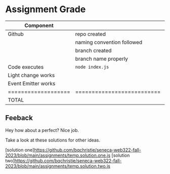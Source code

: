 # Assignment Grade

| Component           |                            | Points  | Grade |
| ------------------- | -------------------------- | ------- | ----- |
| Github              | repo created               | 10      | 10    |
|                     | naming convention followed | 10      | 10    |
|                     | branch created             | 10      | 10    |
|                     | branch name properly       | 10      | 10    |
| Code executes       | `node index.js`            | 20      | 20    |
| Light change works  |                            | 20      | 20    |
| Event Emitter works |                            | 20      | 20    |
| =================== | ========================== | ======= | ===== |
| TOTAL               |                            | 100     | 100   |

## Feeback

Hey how about a perfect? Nice job.

Take a look at these solutions for other ideas.

[solution one]https://github.com/bqchristie/seneca-web322-fall-2023/blob/main/assignments/temp.solution.one.js
[solution two]https://github.com/bqchristie/seneca-web322-fall-2023/blob/main/assignments/temp.solution.two.js
